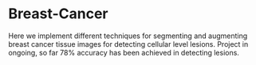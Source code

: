 # Breast-Cancer
Here we implement different techniques for segmenting and augmenting breast cancer tissue images for detecting cellular level lesions.
Project in ongoing, so far 78% accuracy has been achieved in detecting lesions.
